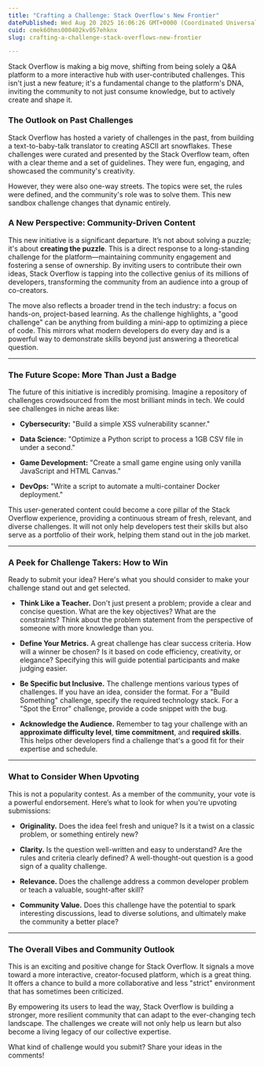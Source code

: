 ```yaml
---
title: "Crafting a Challenge: Stack Overflow's New Frontier"
datePublished: Wed Aug 20 2025 16:06:26 GMT+0000 (Coordinated Universal Time)
cuid: cmek60hms000402kv057ehknx
slug: crafting-a-challenge-stack-overflows-new-frontier

---
```


Stack Overflow is making a big move, shifting from being solely a Q&A platform to a more interactive hub with user-contributed challenges. This isn't just a new feature; it's a fundamental change to the platform's DNA, inviting the community to not just consume knowledge, but to actively create and shape it.

### The Outlook on Past Challenges

Stack Overflow has hosted a variety of challenges in the past, from building a text-to-baby-talk translator to creating ASCII art snowflakes. These challenges were curated and presented by the Stack Overflow team, often with a clear theme and a set of guidelines. They were fun, engaging, and showcased the community's creativity.

However, they were also one-way streets. The topics were set, the rules were defined, and the community's role was to solve them. This new sandbox challenge changes that dynamic entirely.

### A New Perspective: Community-Driven Content

This new initiative is a significant departure. It’s not about solving a puzzle; it's about **creating the puzzle**. This is a direct response to a long-standing challenge for the platform—maintaining community engagement and fostering a sense of ownership. By inviting users to contribute their own ideas, Stack Overflow is tapping into the collective genius of its millions of developers, transforming the community from an audience into a group of co-creators.

The move also reflects a broader trend in the tech industry: a focus on hands-on, project-based learning. As the challenge highlights, a "good challenge" can be anything from building a mini-app to optimizing a piece of code. This mirrors what modern developers do every day and is a powerful way to demonstrate skills beyond just answering a theoretical question.

---

### The Future Scope: More Than Just a Badge

The future of this initiative is incredibly promising. Imagine a repository of challenges crowdsourced from the most brilliant minds in tech. We could see challenges in niche areas like:

* **Cybersecurity:** "Build a simple XSS vulnerability scanner."
    
* **Data Science:** "Optimize a Python script to process a 1GB CSV file in under a second."
    
* **Game Development:** "Create a small game engine using only vanilla JavaScript and HTML Canvas."
    
* **DevOps:** "Write a script to automate a multi-container Docker deployment."
    

This user-generated content could become a core pillar of the Stack Overflow experience, providing a continuous stream of fresh, relevant, and diverse challenges. It will not only help developers test their skills but also serve as a portfolio of their work, helping them stand out in the job market.

---

### A Peek for Challenge Takers: How to Win

Ready to submit your idea? Here's what you should consider to make your challenge stand out and get selected.

* **Think Like a Teacher.** Don't just present a problem; provide a clear and concise question. What are the key objectives? What are the constraints? Think about the problem statement from the perspective of someone with more knowledge than you.
    
* **Define Your Metrics.** A great challenge has clear success criteria. How will a winner be chosen? Is it based on code efficiency, creativity, or elegance? Specifying this will guide potential participants and make judging easier.
    
* **Be Specific but Inclusive.** The challenge mentions various types of challenges. If you have an idea, consider the format. For a "Build Something" challenge, specify the required technology stack. For a "Spot the Error" challenge, provide a code snippet with the bug.
    
* **Acknowledge the Audience.** Remember to tag your challenge with an **approximate difficulty level**, **time commitment**, and **required skills**. This helps other developers find a challenge that's a good fit for their expertise and schedule.
    

---

### What to Consider When Upvoting

This is not a popularity contest. As a member of the community, your vote is a powerful endorsement. Here’s what to look for when you're upvoting submissions:

* **Originality.** Does the idea feel fresh and unique? Is it a twist on a classic problem, or something entirely new?
    
* **Clarity.** Is the question well-written and easy to understand? Are the rules and criteria clearly defined? A well-thought-out question is a good sign of a quality challenge.
    
* **Relevance.** Does the challenge address a common developer problem or teach a valuable, sought-after skill?
    
* **Community Value.** Does this challenge have the potential to spark interesting discussions, lead to diverse solutions, and ultimately make the community a better place?
    

---

### The Overall Vibes and Community Outlook

This is an exciting and positive change for Stack Overflow. It signals a move toward a more interactive, creator-focused platform, which is a great thing. It offers a chance to build a more collaborative and less "strict" environment that has sometimes been criticized.

By empowering its users to lead the way, Stack Overflow is building a stronger, more resilient community that can adapt to the ever-changing tech landscape. The challenges we create will not only help us learn but also become a living legacy of our collective expertise.

What kind of challenge would you submit? Share your ideas in the comments!